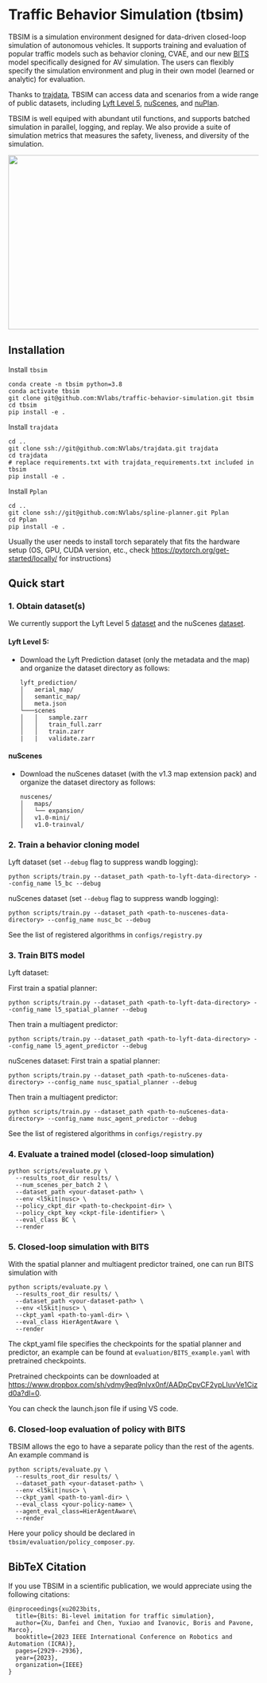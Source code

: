 # Traffic Behavior Simulation (tbsim)
TBSIM is a simulation environment designed for data-driven closed-loop simulation of autonomous vehicles. It supports training and evaluation of popular traffic models such as behavior cloning, CVAE, and our new [BITS](https://arxiv.org/abs/2208.12403) model specifically designed for AV simulation. The users can flexibly specify the simulation environment and plug in their own model (learned or analytic) for evaluation.

Thanks to [trajdata](https://github.com/NVlabs/trajdata), TBSIM can access data and scenarios from a wide range of public datasets, including [Lyft Level 5](https://woven.toyota/en/prediction-dataset), [nuScenes](https://www.nuscenes.org/nuscenes), and [nuPlan](https://nuplan.org/).

TBSIM is well equiped with abundant util functions, and supports batched simulation in parallel, logging, and replay. We also provide a suite of simulation metrics that measures the safety, liveness, and diversity of the simulation.

<img src="assets/sample_rollout.gif" width="750" height="350"/>

## Installation

Install `tbsim`
```angular2html
conda create -n tbsim python=3.8
conda activate tbsim
git clone git@github.com:NVlabs/traffic-behavior-simulation.git tbsim
cd tbsim
pip install -e .
```

Install `trajdata`
```
cd ..
git clone ssh://git@github.com:NVlabs/trajdata.git trajdata
cd trajdata
# replace requirements.txt with trajdata_requirements.txt included in tbsim
pip install -e .
```

Install `Pplan`
```
cd ..
git clone ssh://git@github.com:NVlabs/spline-planner.git Pplan
cd Pplan
pip install -e .
```

Usually the user needs to install torch separately that fits the hardware setup (OS, GPU, CUDA version, etc., check https://pytorch.org/get-started/locally/ for instructions)
## Quick start
### 1. Obtain dataset(s)
We currently support the Lyft Level 5 [dataset](https://woven.toyota/en/prediction-dataset) and the nuScenes [dataset](https://www.nuscenes.org/nuscenes).

#### Lyft Level 5:
* Download the Lyft Prediction dataset (only the metadata and the map) and organize the dataset directory as follows:
    ```
    lyft_prediction/
    │   aerial_map/
    │   semantic_map/
    │   meta.json
    └───scenes
    │   │   sample.zarr
    │   │   train_full.zarr
    │   │   train.zarr
    |   |   validate.zarr
    ```

#### nuScenes
* Download the nuScenes dataset (with the v1.3 map extension pack) and organize the dataset directory as follows:
    ```
    nuscenes/
    │   maps/
    │   └── expansion/
    │   v1.0-mini/
    │   v1.0-trainval/
    ```
### 2. Train a behavior cloning model
Lyft dataset (set `--debug` flag to suppress wandb logging):
```
python scripts/train.py --dataset_path <path-to-lyft-data-directory> --config_name l5_bc --debug
```

nuScenes dataset (set `--debug` flag to suppress wandb logging):
```
python scripts/train.py --dataset_path <path-to-nuscenes-data-directory> --config_name nusc_bc --debug
```

See the list of registered algorithms in `configs/registry.py`

### 3. Train BITS model

Lyft dataset:

First train a spatial planner:
```
python scripts/train.py --dataset_path <path-to-lyft-data-directory> --config_name l5_spatial_planner --debug
```
Then train a multiagent predictor:
```
python scripts/train.py --dataset_path <path-to-lyft-data-directory> --config_name l5_agent_predictor --debug
```

nuScenes dataset:
First train a spatial planner:
```
python scripts/train.py --dataset_path <path-to-nuScenes-data-directory> --config_name nusc_spatial_planner --debug
```
Then train a multiagent predictor:
```
python scripts/train.py --dataset_path <path-to-nuScenes-data-directory> --config_name nusc_agent_predictor --debug
```

See the list of registered algorithms in `configs/registry.py`
### 4. Evaluate a trained model (closed-loop simulation)
```
python scripts/evaluate.py \
  --results_root_dir results/ \
  --num_scenes_per_batch 2 \
  --dataset_path <your-dataset-path> \
  --env <l5kit|nusc> \
  --policy_ckpt_dir <path-to-checkpoint-dir> \
  --policy_ckpt_key <ckpt-file-identifier> \
  --eval_class BC \
  --render
```

### 5. Closed-loop simulation with BITS
With the spatial planner and multiagent predictor trained, one can run BITS simulation with

```
python scripts/evaluate.py \
  --results_root_dir results/ \
  --dataset_path <your-dataset-path> \
  --env <l5kit|nusc> \
  --ckpt_yaml <path-to-yaml-dir> \
  --eval_class HierAgentAware \
  --render
```
The ckpt_yaml file specifies the checkpoints for the spatial planner and predictor, an example can be found at `evaluation/BITS_example.yaml` with pretrained checkpoints.

Pretrained checkpoints can be downloaded at https://www.dropbox.com/sh/vdmy9eq9nlvx0nf/AADpCpvCF2ypLIuvVe1Cizd0a?dl=0.

You can check the launch.json file if using VS code.

### 6. Closed-loop evaluation of policy with BITS

TBSIM allows the ego to have a separate policy than the rest of the agents. An example command is

```
python scripts/evaluate.py \
  --results_root_dir results/ \
  --dataset_path <your-dataset-path> \
  --env <l5kit|nusc> \
  --ckpt_yaml <path-to-yaml-dir> \
  --eval_class <your-policy-name> \
  --agent_eval_class=HierAgentAware\
  --render
```

Here your policy should be declared in `tbsim/evaluation/policy_composer.py`.
## BibTeX Citation

If you use TBSIM in a scientific publication, we would appreciate using the following citations:

```
@inproceedings{xu2023bits,
  title={Bits: Bi-level imitation for traffic simulation},
  author={Xu, Danfei and Chen, Yuxiao and Ivanovic, Boris and Pavone, Marco},
  booktitle={2023 IEEE International Conference on Robotics and Automation (ICRA)},
  pages={2929--2936},
  year={2023},
  organization={IEEE}
}
```
